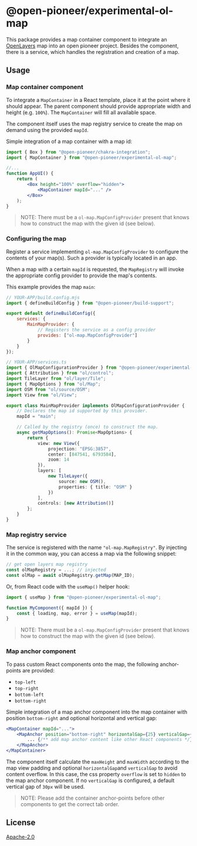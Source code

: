 # @open-pioneer/experimental-ol-map

This package provides a map container component to integrate an [OpenLayers](https://openlayers.org/) map into an open pioneer project.
Besides the component, there is a service, which handles the registration and creation of a map.

## Usage

### Map container component

To integrate a `MapContainer` in a React template, place it at the point where it should appear.
The parent component should provide appropriate width and height (e.g. `100%`).
The `MapContainer` will fill all available space.

The component itself uses the map registry service to create the map on demand using the provided `mapId`.

Simple integration of a map container with a map id:

```jsx
import { Box } from "@open-pioneer/chakra-integration";
import { MapContainer } from "@open-pioneer/experimental-ol-map";

//...
function AppUI() {
    return (
        <Box height="100%" overflow="hidden">
            <MapContainer mapId="..." />
        </Box>
    );
}
```

> NOTE: There must be a `ol-map.MapConfigProvider` present that knows how to construct the map with the given id (see below).

### Configuring the map

Register a service implementing `ol-map.MapConfigProvider` to configure the contents of your map(s).
Such a provider is typically located in an app.

When a map with a certain `mapId` is requested, the `MapRegistry` will invoke the appropriate config provider to provide the map's contents.

This example provides the map `main`:

```js
// YOUR-APP/build.config.mjs
import { defineBuildConfig } from "@open-pioneer/build-support";

export default defineBuildConfig({
    services: {
        MainMapProvider: {
            // Registers the service as a config provider
            provides: ["ol-map.MapConfigProvider"]
        }
    }
});
```

```ts
// YOUR-APP/services.ts
import { OlMapConfigurationProvider } from "@open-pioneer/experimental-ol-map/api";
import { Attribution } from "ol/control";
import TileLayer from "ol/layer/Tile";
import { MapOptions } from "ol/Map";
import OSM from "ol/source/OSM";
import View from "ol/View";

export class MainMapProvider implements OlMapConfigurationProvider {
    // Declares the map id supported by this provider.
    mapId = "main";

    // Called by the registry (once) to construct the map.
    async getMapOptions(): Promise<MapOptions> {
        return {
            view: new View({
                projection: "EPSG:3857",
                center: [847541, 6793584],
                zoom: 14
            }),
            layers: [
                new TileLayer({
                    source: new OSM(),
                    properties: { title: "OSM" }
                })
            ],
            controls: [new Attribution()]
        };
    }
}
```

### Map registry service

The service is registered with the name `"ol-map.MapRegistry"`.
By injecting it in the common way, you can access a map via the following snippet:

```ts
// get open layers map registry
const olMapRegistry = ...; // injected
const olMap = await olMapRegistry.getMap(MAP_ID);
```

Or, from React code with the `useMap()` helper hook:

```js
import { useMap } from "@open-pioneer/experimental-ol-map";

function MyComponent({ mapId }) {
    const { loading, map, error } = useMap(mapId);
}
```

> NOTE: There must be a `ol-map.MapConfigProvider` present that knows how to construct the map with the given id (see below).

### Map anchor component

To pass custom React components onto the map, the following anchor-points are provided:

-   `top-left`
-   `top-right`
-   `bottom-left`
-   `bottom-right`

Simple integration of a map anchor component into the map container with position `bottom-right` and optional horizontal and vertical gap:

```jsx
<MapContainer mapId="...">
    <MapAnchor position="bottom-right" horizontalGap={25} verticalGap={25}>
        ... {/** add map anchor content like other React components */}
    </MapAnchor>
</MapContainer>
```

The component itself calculate the `maxHeight` and `maxWidth` according to the map view padding and optional `horizontalGap`and `verticalGap` to avoid content overflow. In this case, the css property `overflow` is set to `hidden` to the map anchor component. If no `verticalGap` is configured, a default vertical gap of `30px` will be used.

> NOTE: Please add the container anchor-points before other components to get the correct tab order.

## License

[Apache-2.0](https://www.apache.org/licenses/LICENSE-2.0)
